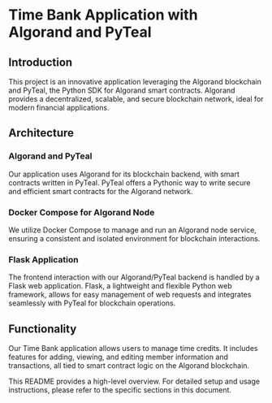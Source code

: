 # Time Bank Application with Algorand and PyTeal

## Introduction

This project is an innovative application leveraging the Algorand blockchain
and PyTeal, the Python SDK for Algorand smart contracts. Algorand provides a
decentralized, scalable, and secure blockchain network, ideal for modern
financial applications.

## Architecture

### Algorand and PyTeal

Our application uses Algorand for its blockchain backend, with smart contracts
written in PyTeal. PyTeal offers a Pythonic way to write secure and efficient
smart contracts for the Algorand network.

### Docker Compose for Algorand Node

We utilize Docker Compose to manage and run an Algorand node service, ensuring
a consistent and isolated environment for blockchain interactions.

### Flask Application

The frontend interaction with our Algorand/PyTeal backend is handled by a Flask
web application. Flask, a lightweight and flexible Python web framework, allows
for easy management of web requests and integrates seamlessly with PyTeal for
blockchain operations.

## Functionality

Our Time Bank application allows users to manage time credits. It includes
features for adding, viewing, and editing member information and transactions,
all tied to smart contract logic on the Algorand blockchain.

This README provides a high-level overview. For detailed setup and usage
instructions, please refer to the specific sections in this document.
